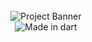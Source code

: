 <div align="center">
  <br />
  <img src="" alt="Project Banner">
  <br />
  <img src="https://img.shields.io/badge/-Dart-black?style=for-the-badge&logoColor=white&logo=dart&color=0c0c0c" alt="Made in dart" />  
</div>

